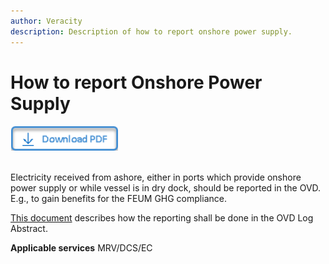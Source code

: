 ```yaml
---
author: Veracity
description: Description of how to report onshore power supply.
---
```


# How to report Onshore Power Supply

<a href="https://veracitycdnprod.blob.core.windows.net/developer/veracitystatic/ovd/How%20to%20report%20Onshore%20Power%20Supply.pdf">
    <img src="assets/download.png" alt="Download PDF" height="40">
  </a>
  <br>
  <br>

Electricity received from ashore, either in ports which provide onshore power supply or while vessel is in dry dock, should be reported in the OVD. E.g., to gain benefits for the FEUM GHG compliance.

[This document](https://veracitycdnprod.blob.core.windows.net/developer/veracitystatic/ovd/How%20to%20report%20Onshore%20Power%20Supply.pdf) describes how the reporting shall be done in the OVD Log Abstract.

**Applicable services**
MRV/DCS/EC